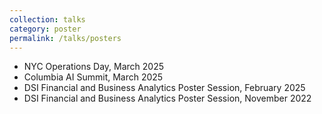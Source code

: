 ```yaml
---
collection: talks
category: poster
permalink: /talks/posters
---
```


<ul>
  <li>NYC Operations Day, March 2025</li>
  <li>Columbia AI Summit, March 2025</li>
  <li>DSI Financial and Business Analytics Poster Session, February 2025</li>
  <li>DSI Financial and Business Analytics Poster Session, November 2022</li>
</ul>
